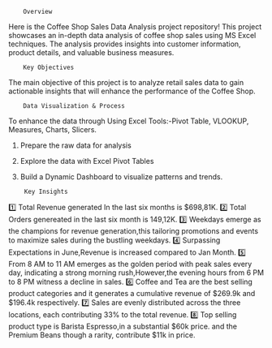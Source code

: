         Overview
Here is the Coffee Shop Sales Data Analysis project repository! This project showcases an in-depth data analysis of coffee shop sales using MS Excel techniques. The analysis provides insights into customer information, product details, and valuable business measures.

        Key Objectives
The main objective of this project is to analyze retail sales data to gain actionable insights that will enhance the performance of the Coffee Shop.

        Data Visualization & Process
To enhance the data through Using Excel Tools:-Pivot Table, VLOOKUP, Measures, Charts, Slicers.

1. Prepare the raw data for analysis
2. Explore the data with Excel Pivot Tables
3. Build a Dynamic Dashboard to visualize patterns and trends.

        Key Insights
1️⃣ Total Revenue generated In the last six months is $698,81K.
2️⃣ Total Orders genereated in the last six month is 149,12K.
3️⃣ Weekdays emerge as the champions for revenue generation,this tailoring promotions and events to maximize sales during the bustling weekdays.
4️⃣ Surpassing Expectations in June,Revenue is increased compared to Jan Month.
5️⃣ From 8 AM to 11 AM emerges as the golden period with peak sales every day, indicating a strong morning rush,However,the evening hours from 6 PM to 8 PM witness a decline in sales.
6️⃣ Coffee and Tea are the best selling product categories and it generates a cumulative revenue of $269.9k and $196.4k respectively.
7️⃣ Sales are evenly distributed across the three locations, each contributing 33% to the total revenue.
8️⃣ Top selling product type is Barista Espresso,in a substantial $60k price. and the Premium Beans though a rarity, contribute $11k in price.
